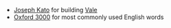 - [Joseph Kato](https://github.com/jdkato) for building [Vale](https://vale.sh/)
- [Oxford 3000](https://www.oxfordlearnersdictionaries.com/us/wordlists/oxford3000-5000) for most commonly used English words
